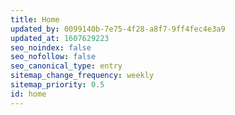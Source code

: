 ```yaml
---
title: Home
updated_by: 0099140b-7e75-4f28-a8f7-9ff4fec4e3a9
updated_at: 1607629223
seo_noindex: false
seo_nofollow: false
seo_canonical_type: entry
sitemap_change_frequency: weekly
sitemap_priority: 0.5
id: home
---
```

